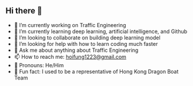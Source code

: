 ## Hi there 👋

- 🚙 I’m currently working on Traffic Engineering
- 🤖 I’m currently learning deep learning, artificial intelligence, and Github
- 👾 I’m looking to collaborate on building deep learning model
- 🤔 I’m looking for help with how to learn coding much faster
- 💬 Ask me about anything about Traffic Engineering
- 📫 How to reach me: hoifung1223@gmail.com
- 👦 Pronouns: He/Him
- 🚣 Fun fact: I used to be a representative of Hong Kong Dragon Boat Team
